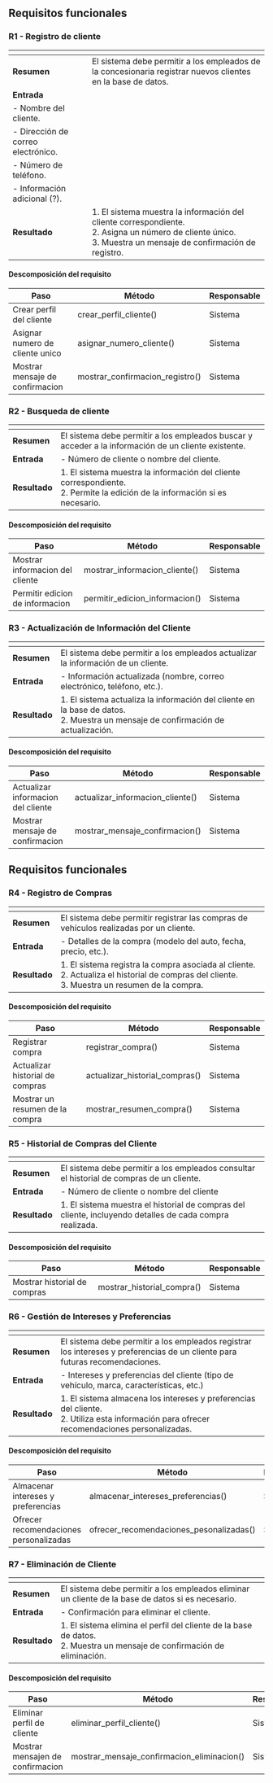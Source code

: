 ## Requisitos funcionales

### R1 - Registro de cliente

| <!-- --> 	      | <!-- --> 	                                                                                                                                                                                         |
|:----------------|:---------------------------------------------------------------------------------------------------------------------------------------------------------------------------------------------------|
| **Resumen** 	   |  El sistema debe permitir a los empleados de la concesionaria registrar nuevos clientes en la base de datos. 	                                                                                                                        |
| **Entrada** 	   | 
| - Nombre del cliente.|
| - Dirección de correo electrónico.|
| - Número de teléfono.|
| - Información adicional (?).|                                                                                                                |
| **Resultado** 	 | 1. El sistema muestra la información del cliente correspondiente.<br>2.  Asigna un número de cliente único.<br>3.  Muestra un mensaje de confirmación de registro.  |


#### Descomposición del requisito

| Paso              | Método                       | Responsable |
|-------------------|------------------------------|-------------|
| Crear perfil del cliente | crear_perfil_cliente()    | Sistema   |
| Asignar numero de cliente unico    | asignar_numero_cliente() | Sistema     |
| Mostrar mensaje de confirmacion     | mostrar_confirmacion_registro() | Sistema     |






### R2 - Busqueda de cliente

| <!-- --> 	      | <!-- --> 	                                                                                                                                                                                         |
|:----------------|:---------------------------------------------------------------------------------------------------------------------------------------------------------------------------------------------------|
| **Resumen** 	   |  El sistema debe permitir a los empleados buscar y acceder a la información de un cliente existente. 	                                                                                                                        |
| **Entrada** 	   | - Número de cliente o nombre del cliente.                                                                                                             |
| **Resultado** 	 | 1. El sistema muestra la información del cliente correspondiente.<br> 2. Permite la edición de la información si es necesario. |


#### Descomposición del requisito

| Paso              | Método                       | Responsable |
|-------------------|------------------------------|-------------|
| Mostrar informacion del cliente | mostrar_informacion_cliente()    | Sistema   |
| Permitir edicion de informacion     | permitir_edicion_informacion()| Sistema     |




### R3 - Actualización de Información del Cliente

| <!-- --> 	      | <!-- --> 	                                                                                                                                                                                         |
|:----------------|:---------------------------------------------------------------------------------------------------------------------------------------------------------------------------------------------------|
| **Resumen** 	   |  El sistema debe permitir a los empleados actualizar la información de un cliente. 	                                                                                                                        |
| **Entrada** 	   | - Información actualizada (nombre, correo electrónico, teléfono, etc.).                                                                                                                |
| **Resultado** 	 | 1. El sistema actualiza la información del cliente en la base de datos.<br> 2. Muestra un mensaje de confirmación de actualización. |


#### Descomposición del requisito

| Paso              | Método                       | Responsable |
|-------------------|------------------------------|-------------|
| Actualizar informacion del cliente | actualizar_informacion_cliente()    | Sistema   |
| Mostrar mensaje de confirmacion     |mostrar_mensaje_confirmacion()| Sistema     |

## Requisitos funcionales

### R4 - Registro de Compras



| <!-- --> 	      | <!-- --> 	                                                                                                                                                                                         |
|:----------------|:---------------------------------------------------------------------------------------------------------------------------------------------------------------------------------------------------|
| **Resumen** 	   |  El sistema debe permitir registrar las compras de vehículos realizadas por un cliente. 	                                                                                                                        |
| **Entrada** 	   | - Detalles de la compra (modelo del auto, fecha, precio, etc.).                                                                                                                |
| **Resultado** 	 | 1. El sistema registra la compra asociada al cliente.<br>2. Actualiza el historial de compras del cliente.<br>3.  Muestra un resumen de la compra. |


#### Descomposición del requisito

| Paso              | Método                       | Responsable |
|-------------------|------------------------------|-------------|
| Registrar compra | registrar_compra()    | Sistema   |
| Actualizar historial de compras   | actualizar_historial_compras() | Sistema     |
|Mostrar un resumen de la compra| mostrar_resumen_compra()|Sistema|



### R5 - Historial de Compras del Cliente

| <!-- --> 	      | <!-- --> 	                                                                                                                                                                                         |
|:----------------|:---------------------------------------------------------------------------------------------------------------------------------------------------------------------------------------------------|
| **Resumen** 	   |  El sistema debe permitir a los empleados consultar el historial de compras de un cliente. 	                                                                                                                        |
| **Entrada** 	   | - Número de cliente o nombre del cliente                                                                                                            |
| **Resultado** 	 | 1. El sistema muestra el historial de compras del cliente, incluyendo detalles de cada compra realizada. |


#### Descomposición del requisito

| Paso              | Método                       | Responsable |
|-------------------|------------------------------|-------------|
| Mostrar historial de compras | mostrar_historial_compra()   | Sistema   |





### R6 - Gestión de Intereses y Preferencias

| <!-- --> 	      | <!-- --> 	                                                                                                                                                                                         |
|:----------------|:---------------------------------------------------------------------------------------------------------------------------------------------------------------------------------------------------|
| **Resumen** 	   | El sistema debe permitir a los empleados registrar los intereses y preferencias de un cliente para futuras recomendaciones. 	                                                                                                                        |
| **Entrada** 	   | - Intereses y preferencias del cliente (tipo de vehículo, marca, características, etc.)                                                                                                                |
| **Resultado** 	 | 1. El sistema almacena los intereses y preferencias del cliente.<br>2. Utiliza esta información para ofrecer recomendaciones personalizadas. |


#### Descomposición del requisito

| Paso              | Método                       | Responsable |
|-------------------|------------------------------|-------------|
| Almacenar intereses y preferencias | almacenar_intereses_preferencias()  | Sistema   |
| Ofrecer recomendaciones personalizadas   | ofrecer_recomendaciones_pesonalizadas() | Sistema     |




### R7 - Eliminación de Cliente

| <!-- --> 	      | <!-- --> 	                                                                                                                                                                                         |
|:----------------|:---------------------------------------------------------------------------------------------------------------------------------------------------------------------------------------------------|
| **Resumen** 	   |  El sistema debe permitir a los empleados eliminar un cliente de la base de datos si es necesario. 	                                                                                                                        |
| **Entrada** 	   | - Confirmación para eliminar el cliente.                                                                                                                |
| **Resultado** 	 | 1. El sistema elimina el perfil del cliente de la base de datos.<br>2. Muestra un mensaje de confirmación de eliminación. |


#### Descomposición del requisito

| Paso              | Método                       | Responsable |
|-------------------|------------------------------|-------------|
| Eliminar perfil de cliente | eliminar_perfil_cliente()    | Sistema   |
| Mostrar mensajen de confirmacion    | mostrar_mensaje_confirmacion_eliminacion() | Sistema    |